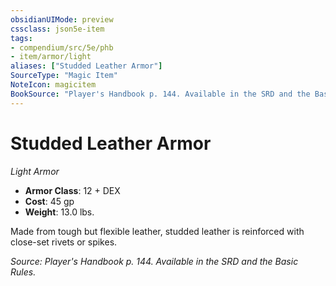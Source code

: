 ```yaml
---
obsidianUIMode: preview
cssclass: json5e-item
tags:
- compendium/src/5e/phb
- item/armor/light
aliases: ["Studded Leather Armor"]
SourceType: "Magic Item"
NoteIcon: magicitem
BookSource: "Player's Handbook p. 144. Available in the SRD and the Basic Rules."
---
```

# Studded Leather Armor
*Light Armor*  

- **Armor Class**: 12 + DEX
- **Cost**: 45 gp
- **Weight**: 13.0 lbs.

Made from tough but flexible leather, studded leather is reinforced with close-set rivets or spikes.

*Source: Player's Handbook p. 144. Available in the SRD and the Basic Rules.*